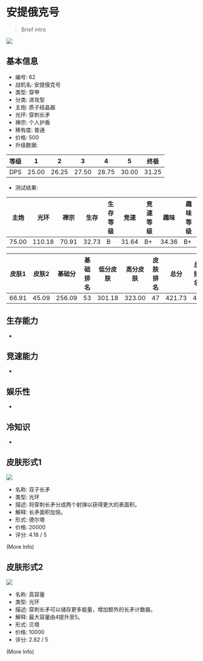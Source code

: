 # 安提俄克号

> Brief intro

<img src="/ships/ship_62.png" style={{zoom:1}}/>

## 基本信息

- 编号: 62
- 战机名: 安提俄克号
- 类型: 穿甲
- 分类: 进攻型
- 主炮: 质子结晶器
- 光环: 穿刺长矛
- 禅宗: 个人护盾
- 稀有度: 普通
- 价格: 500
- 升级数据: 

| 等级 | 1 | 2 | 3 | 4 | 5 | 终极 |
|--|--|--|--|--|--|--|
| DPS | 25.00 | 26.25 | 27.50 | 28.75 | 30.00 | 31.25 |

- 测试结果: 

| 主炮 | 光环 | 禅宗 | 生存 | 生存等级 | 竞速 | 竞速等级 | 趣味 | 趣味等级 |
|--|--|--|--|--|--|--|--|--|
| 75.00 | 110.18 | 70.91 | 32.73 | B | 31.64 | B+ | 34.36 | B+ |

| 皮肤1 | 皮肤2 | 基础分 | 基础排名 | 低分皮肤 | 高分皮肤 | 皮肤排名 | 总分 | 总排名 |
|--|--|--|--|--|--|--|--|--|
| 66.91 | 45.09 | 256.09 | 53 | 301.18 | 323.00 | 47 | 421.73 | 47 |

## 生存能力

-

## 竞速能力

-

## 娱乐性

-

## 冷知识

-

## 皮肤形式1

<img src="/ships/ship_62_apex_1.png" style={{zoom:1}}/>

- 名称: 双子长矛
- 类型: 光环
- 描述: 将穿刺长矛分成两个射弹以获得更大的表面积。
- 解释: 长矛面积加倍。
- 形式: 德尔塔
- 价格: 20000
- 评分: 4.18 / 5

(More Info)

## 皮肤形式2

<img src="/ships/ship_62_apex_2.png" style={{zoom:1}}/>

- 名称: 高容量
- 类型: 光环
- 描述: 穿刺长矛可以储存更多能量，增加额外的长矛计数器。
- 解释: 最大容量由4提升至5。
- 形式: 贝塔
- 价格: 10000
- 评分: 2.82 / 5

(More Info)
